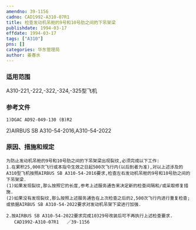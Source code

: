 ```yaml
---
amendno: 39-1156  
cadno: CAD1992-A310-07R1  
title: 检查发动机吊舱的9号和10号肋之间的下吊架梁  
publishdate: 1994-03-17  
effdate: 1994-03-17  
tags: ["A310"]  
pns: []  
categories: 华东管理局  
author: 姜春水  
---
```

  
### 适用范围  
A310-221,-222,-322,-324,-325型飞机  
  
<!--more-->  
### 参考文件  
    1)DGAC AD92-049-130 (B)R2  
2)AIRBUS SB A310-54-2016,A310-54-2022  
  
### 原因、措施和规定  
    为防止发动机吊舱的9号和10号肋之间的下吊架梁出现裂纹,必须完成以下工作:  
    1.在累积25,000次飞行或本指令生效之日起500次飞行内(以后到者为准),对以上述涉及的A310型飞机按照AIRBUS SB A310-54-2016要求,检查左右发动机吊舱的9号和10号肋之间的下吊架梁.  
    (1)如果发现裂纹,那么按照它的长度,参考上述服务通告来决定新的检查间隔和/或采取修复措施.  
    (2)如果没有发现裂纹,那么按照上述服务通告在上次检查之后的2,500次飞行内进行重复检查;或依据AIRBUS SB A310-54-2022要求对发动机吊架下梁进行加强.  
  
    2.按AIRBUS SB A310-54-2022要求完成10329号改装后可不再执行上述检查要求.  
       CAD1992-A310-07R1   ／39-1156  

